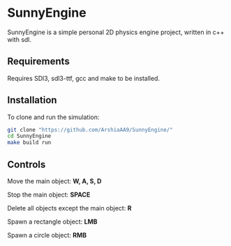 # SunnyEngine

SunnyEngine is a simple personal 2D physics engine project, written in c++ with sdl.

## Requirements 
Requires SDl3, sdl3-ttf, gcc and make to be installed. 

## Installation 
To clone and run the simulation:
```bash
git clone "https://github.com/ArshiaAA9/SunnyEngine/"
cd SunnyEngine
make build run
```
## Controls
Move the main object: **W, A, S, D**

Stop the main object: **SPACE**

Delete all objects except the main object: **R**

Spawn a rectangle object: **LMB**

Spawn a circle object: **RMB**
